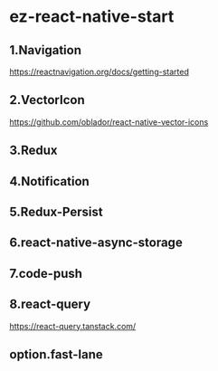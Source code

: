 # ez-react-native-start

## 1.Navigation
https://reactnavigation.org/docs/getting-started

## 2.VectorIcon
https://github.com/oblador/react-native-vector-icons

## 3.Redux

## 4.Notification

## 5.Redux-Persist

## 6.react-native-async-storage

## 7.code-push

## 8.react-query
https://react-query.tanstack.com/

## option.fast-lane

